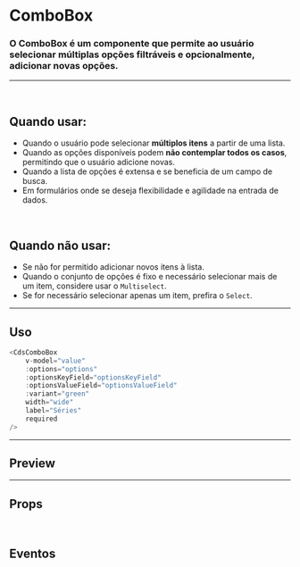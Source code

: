 # ComboBox

### O ComboBox é um componente que permite ao usuário selecionar múltiplas opções filtráveis e opcionalmente, adicionar novas opções.

---

<br>

## Quando usar:
- Quando o usuário pode selecionar **múltiplos itens** a partir de uma lista.
- Quando as opções disponíveis podem **não contemplar todos os casos**, permitindo que o usuário adicione novas.
- Quando a lista de opções é extensa e se beneficia de um campo de busca.
- Em formulários onde se deseja flexibilidade e agilidade na entrada de dados.

<br>

## Quando não usar:
- Se não for permitido adicionar novos itens à lista.
- Quando o conjunto de opções é fixo e necessário selecionar mais de um item, considere usar o `Multiselect`.
- Se for necessário selecionar apenas um item, prefira o `Select`.


---

## Uso

```js
<CdsComboBox
	v-model="value"
	:options="options"
	:optionsKeyField="optionsKeyField"
	:optionsValueField="optionsValueField"
	:variant="green"
	width="wide"
	label="Séries"
	required
/>
```

---

## Preview

<PreviewBuilder
	:args
	component="CdsComboBox"
	:events
/>

---

## Props

<APITable
	name="CdsComboBox"
	section="props"
/>
<br>

## Eventos

<APITable
	name="CdsComboBox"
	section="events"
/>
<br>

<script setup>
import { ref } from 'vue';
import CdsComboBox from '@/components/ComboBox.vue';

const events = [
	'update:modelValue',
	'focus',
	'blur',
];

const options = [
	{
		value: 'Breaking Bad',
		name: 'breaking-bad',
	},
	{
		value: 'Game of Thrones',
		name: 'game-of-thrones',
	},
];

const args = ref({
	options,
	optionsKeyField: 'name',
	optionsValueField: 'value',
});
</script>
